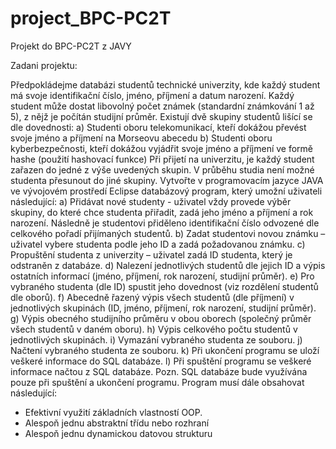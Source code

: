 # project_BPC-PC2T
Projekt do BPC-PC2T z JAVY

Zadani projektu:

Předpokládejme databázi studentů technické univerzity, kde každý student má svoje identifikační číslo,
jméno, příjmení a datum narození. Každý student může dostat libovolný počet známek (standardní 
známkování 1 až 5), z nějž je počítán studijní průměr. Existují dvě skupiny studentů lišící se dle 
dovednosti: 
a) Studenti oboru telekomunikací, kteří dokážou převést svoje jméno a příjmení na Morseovu 
abecedu 
b) Studenti oboru kyberbezpečnosti, kteří dokážou vyjádřit svoje jméno a příjmení ve formě 
hashe (použití hashovací funkce) 
Při přijetí na univerzitu, je každý student zařazen do jedné z výše uvedených skupin. V průběhu studia
není možné studenta přesunout do jiné skupiny. 
Vytvořte v programovacím jazyce JAVA ve vývojovém prostředí Eclipse databázový program, který 
umožní uživateli následující: 
a) Přidávat nové studenty - uživatel vždy provede výběr skupiny, do které chce studenta přiřadit, zadá 
jeho jméno a příjmení a rok narození. Následně je studentovi přiděleno identifikační číslo odvozené 
dle celkového pořadí přijímaných studentů. 
b) Zadat studentovi novou známku – uživatel vybere studenta podle jeho ID a zadá požadovanou 
známku. 
c) Propuštění studenta z univerzity – uživatel zadá ID studenta, který je odstraněn z databáze. 
d) Nalezení jednotlivých studentů dle jejich ID a výpis ostatních informací (jméno, příjmení, rok 
narození, studijní průměr). 
e) Pro vybraného studenta (dle ID) spustit jeho dovednost (viz rozdělení studentů dle oborů). 
f) Abecedně řazený výpis všech studentů (dle příjmení) v jednotlivých skupinách (ID, jméno, příjmení, 
rok narození, studijní průměr). 
g) Výpis obecného studijního průměru v obou oborech (společný průměr všech studentů v daném 
oboru). 
h) Výpis celkového počtu studentů v jednotlivých skupinách. 
i) Vymazání vybraného studenta ze souboru. 
j) Načtení vybraného studenta ze souboru. 
k) Při ukončení programu se uloží veškeré informace do SQL databáze. 
l) Při spuštění programu se veškeré informace načtou z SQL databáze. 
Pozn. SQL databáze bude využívána pouze při spuštění a ukončení programu. 
Program musí dále obsahovat následující: 
- Efektivní využití základních vlastností OOP. 
- Alespoň jednu abstraktní třídu nebo rozhraní 
- Alespoň jednu dynamickou datovou strukturu
